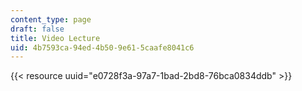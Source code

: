```yaml
---
content_type: page
draft: false
title: Video Lecture
uid: 4b7593ca-94ed-4b50-9e61-5caafe8041c6
---
```

{{< resource uuid="e0728f3a-97a7-1bad-2bd8-76bca0834ddb" >}}